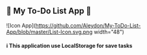 ## :iphone: My To-Do List App :iphone:


![Icon App](https://github.com/Aleydon/My-ToDo-List-App/blob/master/List-Icon.svg.png width="48")


#### :information_source: This application use LocalStorage for save tasks 
